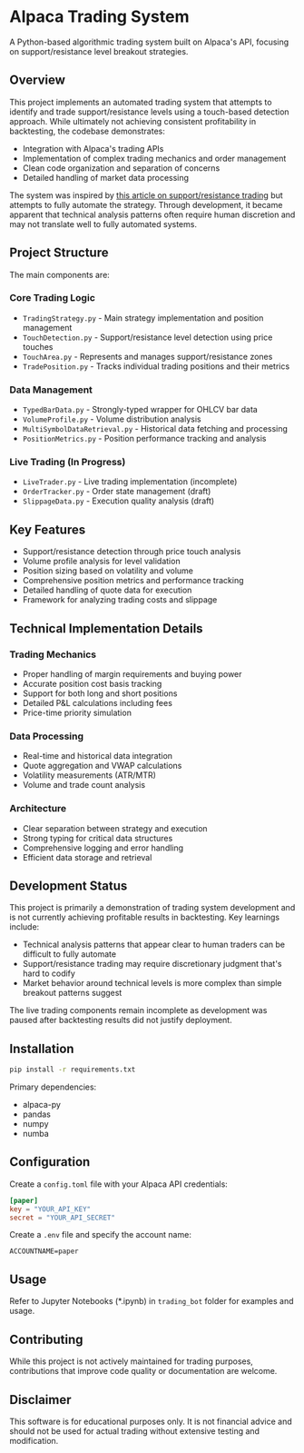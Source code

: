 # Alpaca Trading System

A Python-based algorithmic trading system built on Alpaca's API, focusing on support/resistance level breakout strategies.

## Overview

This project implements an automated trading system that attempts to identify and trade support/resistance levels using a touch-based detection approach. While ultimately not achieving consistent profitability in backtesting, the codebase demonstrates:

- Integration with Alpaca's trading APIs
- Implementation of complex trading mechanics and order management
- Clean code organization and separation of concerns
- Detailed handling of market data processing

The system was inspired by [this article on support/resistance trading](https://medium.com/@paullenosky/i-have-created-an-indicator-that-actually-makes-money-unlike-any-other-indicator-i-have-ever-seen-fd7b36aba975) but attempts to fully automate the strategy. Through development, it became apparent that technical analysis patterns often require human discretion and may not translate well to fully automated systems.

## Project Structure

The main components are:

### Core Trading Logic
- `TradingStrategy.py` - Main strategy implementation and position management
- `TouchDetection.py` - Support/resistance level detection using price touches
- `TouchArea.py` - Represents and manages support/resistance zones
- `TradePosition.py` - Tracks individual trading positions and their metrics

### Data Management
- `TypedBarData.py` - Strongly-typed wrapper for OHLCV bar data
- `VolumeProfile.py` - Volume distribution analysis
- `MultiSymbolDataRetrieval.py` - Historical data fetching and processing
- `PositionMetrics.py` - Position performance tracking and analysis

### Live Trading (In Progress)
- `LiveTrader.py` - Live trading implementation (incomplete)
- `OrderTracker.py` - Order state management (draft)
- `SlippageData.py` - Execution quality analysis (draft)

## Key Features

- Support/resistance detection through price touch analysis
- Volume profile analysis for level validation
- Position sizing based on volatility and volume
- Comprehensive position metrics and performance tracking
- Detailed handling of quote data for execution
- Framework for analyzing trading costs and slippage

## Technical Implementation Details

### Trading Mechanics
- Proper handling of margin requirements and buying power
- Accurate position cost basis tracking
- Support for both long and short positions
- Detailed P&L calculations including fees
- Price-time priority simulation

### Data Processing
- Real-time and historical data integration
- Quote aggregation and VWAP calculations
- Volatility measurements (ATR/MTR)
- Volume and trade count analysis

### Architecture
- Clear separation between strategy and execution
- Strong typing for critical data structures
- Comprehensive logging and error handling
- Efficient data storage and retrieval

## Development Status

This project is primarily a demonstration of trading system development and is not currently achieving profitable results in backtesting. Key learnings include:

- Technical analysis patterns that appear clear to human traders can be difficult to fully automate
- Support/resistance trading may require discretionary judgment that's hard to codify
- Market behavior around technical levels is more complex than simple breakout patterns suggest

The live trading components remain incomplete as development was paused after backtesting results did not justify deployment.

## Installation

```bash
pip install -r requirements.txt
```

Primary dependencies:
- alpaca-py
- pandas
- numpy
- numba

## Configuration

Create a `config.toml` file with your Alpaca API credentials:
```toml
[paper]
key = "YOUR_API_KEY"
secret = "YOUR_API_SECRET"
```

Create a `.env` file and specify the account name:
```env
ACCOUNTNAME=paper
```

## Usage

Refer to Jupyter Notebooks (*.ipynb) in `trading_bot` folder for examples and usage.

## Contributing

While this project is not actively maintained for trading purposes, contributions that improve code quality or documentation are welcome.

## Disclaimer

This software is for educational purposes only. It is not financial advice and should not be used for actual trading without extensive testing and modification.